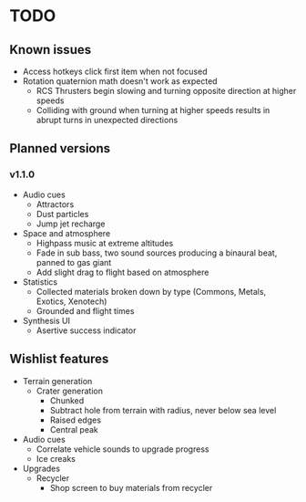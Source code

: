 # TODO
## Known issues
- Access hotkeys click first item when not focused
- Rotation quaternion math doesn't work as expected
  - RCS Thrusters begin slowing and turning opposite direction at higher speeds
  - Colliding with ground when turning at higher speeds results in abrupt turns in unexpected directions

## Planned versions
### v1.1.0
- Audio cues
  - Attractors
  - Dust particles
  - Jump jet recharge
- Space and atmosphere
  - Highpass music at extreme altitudes
  - Fade in sub bass, two sound sources producing a binaural beat, panned to gas giant
  - Add slight drag to flight based on atmosphere
- Statistics
  - Collected materials broken down by type (Commons, Metals, Exotics, Xenotech)
  - Grounded and flight times
- Synthesis UI
  - Asertive success indicator

## Wishlist features
- Terrain generation
  - Crater generation
    - Chunked
    - Subtract hole from terrain with radius, never below sea level
    - Raised edges
    - Central peak
- Audio cues
  - Correlate vehicle sounds to upgrade progress
  - Ice creaks
- Upgrades
  - Recycler
    - Shop screen to buy materials from recycler
